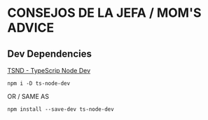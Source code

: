 # CONSEJOS DE LA JEFA / MOM'S ADVICE

## Dev Dependencies

[TSND - TypeScrip Node Dev](https://www.npmjs.com/package/ts-node-dev) 
```
npm i -D ts-node-dev
```
OR / SAME AS 
```
npm install --save-dev ts-node-dev
```